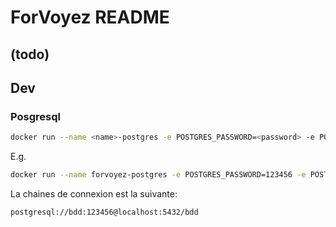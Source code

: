 # ForVoyez README

## (todo)

## Dev 
### Posgresql
```bash
docker run --name <name>-postgres -e POSTGRES_PASSWORD=<password> -e POSTGRES_USER=<username> -e PGDATA=/var/lib/postgresql/data/pgdata -v /db/<dbname>:/var/lib/postgresql/data -p 5432:5432 -d postgres
```
E.g.
```bash
docker run --name forvoyez-postgres -e POSTGRES_PASSWORD=123456 -e POSTGRES_USER=forvoyez -e PGDATA=/var/lib/postgresql/data/pgdata -v /db/forvoyez:/var/lib/postgresql/data -p 5432:5432 -d postgres
```

La chaines de connexion est la suivante:
```bash
postgresql://bdd:123456@localhost:5432/bdd
```